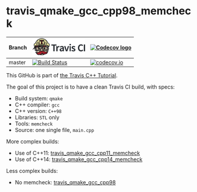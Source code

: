 # travis_qmake_gcc_cpp98_memcheck

Branch|[![Travis CI logo](TravisCI.png)](https://travis-ci.org)|[![Codecov logo](Codecov.png)](https://www.codecov.io)
---|---|---
master|[![Build Status](https://travis-ci.org/richelbilderbeek/travis_qmake_gcc_cpp98_memcheck.svg?branch=master)](https://travis-ci.org/richelbilderbeek/travis_qmake_gcc_cpp98_memcheck)|[![codecov.io](https://codecov.io/github/richelbilderbeek/travis_qmake_gcc_cpp98_memcheck/coverage.svg?branch=master)](https://codecov.io/github/richelbilderbeek/travis_qmake_gcc_cpp98_memcheck/branch/master)

This GitHub is part of [the Travis C++ Tutorial](https://github.com/richelbilderbeek/travis_cpp_tutorial).

The goal of this project is to have a clean Travis CI build, with specs:
 * Build system: `qmake`
 * C++ compiler: `gcc`
 * C++ version: `C++98`
 * Libraries: `STL` only
 * Tools: `memcheck`
 * Source: one single file, `main.cpp`

More complex builds:

 * Use of C++11: [travis_qmake_gcc_cpp11_memcheck](https://www.github.com/richelbilderbeek/travis_qmake_gcc_cpp11_memcheck)
 * Use of C++14: [travis_qmake_gcc_cpp14_memcheck](https://www.github.com/richelbilderbeek/travis_qmake_gcc_cpp14_memcheck)

Less complex builds:

 * No memcheck: [travis_qmake_gcc_cpp98](https://www.github.com/richelbilderbeek/travis_qmake_gcc_cpp98)
